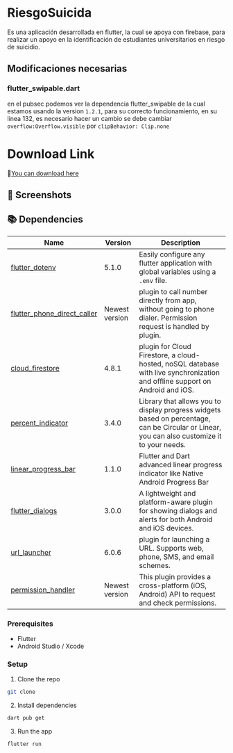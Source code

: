# RiesgoSuicida
Es una aplicación desarrollada en flutter, la cual se apoya con firebase, para realizar un apoyo en la identificación de estudiantes universitarios en riesgo de suicidio.

## Modificaciones necesarias
### flutter_swipable.dart
en el pubsec podemos ver la dependencia flutter_swipable de la cual estamos usando la version `1.2.1`,
para su correcto funcionamiento, en su linea 132, es necesario hacer un cambio 
se debe cambiar `overflow:Overflow.visible` por `clipBehavior: Clip.none`

# Download Link

🔗[You can download here](https://alexlife2002003.github.io/RiesgoSuicida-HTML/)

## 📸 Screenshots

## 📚 Dependencies

| Name                                                                                  | Version       | Description                                                                                                                                |
| ------------------------------------------------------------------------------------- | ------------- | ------------------------------------------------------------------------------------------------------------------------------------------ |
|[flutter_dotenv](https://pub.dev/packages?q=flutter_dotenv)| 5.1.0    |Easily configure any flutter application with global variables using a `.env` file.|
|[flutter_phone_direct_caller](https://pub.dev/packages/flutter_phone_direct_caller)|Newest version| plugin to call number directly from app, without going to phone dialer. Permission request is handled by plugin.|
|[cloud_firestore](https://pub.dev/packages/cloud_firestore)|4.8.1| plugin for Cloud Firestore, a cloud-hosted, noSQL database with live synchronization and offline support on Android and iOS.|
|[percent_indicator](https://pub.dev/packages/percent_indicator)|3.4.0|Library that allows you to display progress widgets based on percentage, can be Circular or Linear, you can also customize it to your needs.|
|[linear_progress_bar](https://pub.dev/packages/linear_progress_bar)|1.1.0|Flutter and Dart advanced linear progress indicator like Native Android Progress Bar|
|[flutter_dialogs](https://pub.dev/packages/flutter_dialogs)|3.0.0|A lightweight and platform-aware plugin for showing dialogs and alerts for both Android and iOS devices.|
|[url_launcher](https://pub.dev/packages/url_launcher)|6.0.6| plugin for launching a URL. Supports web, phone, SMS, and email schemes.|
|[permission_handler](https://pub.dev/packages/permission_handler)|Newest version|This plugin provides a cross-platform (iOS, Android) API to request and check permissions.|


### Prerequisites

-   Flutter
-   Android Studio / Xcode

### Setup

1. Clone the repo

```sh
git clone
```

2. Install dependencies

```sh
dart pub get
```

3. Run the app

```sh
flutter run
```
